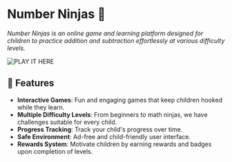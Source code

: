 # Number Ninjas 🥷

_Number Ninjas is an online game and learning platform designed for children to practice addition and subtraction effortlessly at various difficulty levels._

![PLAY IT HERE]((https://number-ninjas.netlify.app/)) 

## 🎯 Features

- **Interactive Games**: Fun and engaging games that keep children hooked while they learn.
- **Multiple Difficulty Levels**: From beginners to math ninjas, we have challenges suitable for every child.
- **Progress Tracking**: Track your child's progress over time.
- **Safe Environment**: Ad-free and child-friendly user interface.
- **Rewards System**: Motivate children by earning rewards and badges upon completion of levels.
